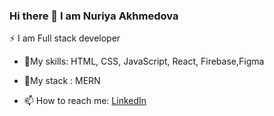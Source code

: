 ### Hi there 👋 I am Nuriya Akhmedova

⚡ I am  Full stack developer
- 🌱My skills: HTML, CSS, JavaScript, React, Firebase,Figma
-  🌱My stack : MERN
      

- 📫 How to reach me: <a href="https://www.linkedin.com/in/nuriya-akhmedova/">LinkedIn</a>   
<!--
**NuriyaAkh/NuriyaAkh** is a ✨ _special_ ✨ repository because its `README.md` (this file) appears on your GitHub profile.

Here are some ideas to get you started:

- 🔭 I’m currently working on ...
- 🌱 I’m currently learning ...
- 👯 I’m looking to collaborate on ...
- 🤔 I’m looking for help with ...
- 💬 Ask me about ...
- 📫 How to reach me: ...
- 😄 Pronouns: ...
- ⚡ Fun fact: ...
-->
